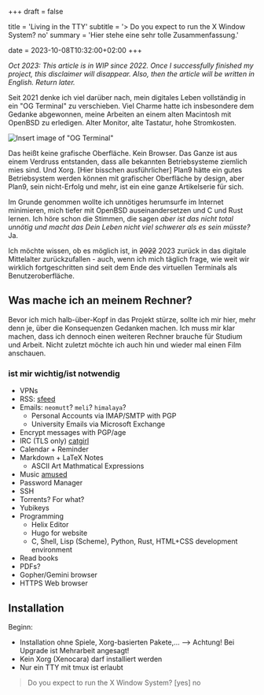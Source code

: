 +++
draft = false

title = 'Living in the TTY'
subtitle = '> Do you expect to run the X Window System? no'
summary = 'Hier stehe eine sehr tolle Zusammenfassung.'

date = 2023-10-08T10:32:00+02:00
+++

*Oct 2023: This article is in WIP since 2022. Once I successfully finished my project, this disclaimer will disappear. Also, then the article will be written in English. Return later.*

Seit 2021 denke ich viel darüber nach, mein digitales Leben vollständig in ein "OG Terminal" zu verschieben. Viel Charme hatte ich insbesondere dem Gedanke abgewonnen, meine Arbeiten an einem alten Macintosh mit OpenBSD zu erledigen. Alter Monitor, alte Tastatur, hohe Stromkosten.

![Insert image of "OG Terminal"]()

Das heißt keine grafische Oberfläche. Kein Browser. Das Ganze ist aus einem Verdruss entstanden, dass alle bekannten Betriebsysteme ziemlich mies sind. Und Xorg. [Hier bisschen ausführlicher] Plan9 hätte ein gutes Betriebsystem werden können mit grafischer Oberfläche by design, aber Plan9, sein nicht-Erfolg und mehr, ist ein eine ganze Artikelserie für sich.

Im Grunde genommen wollte ich unnötiges herumsurfe im Internet minimieren, mich tiefer mit OpenBSD auseinandersetzen und C und Rust lernen. Ich höre schon die Stimmen, die sagen *aber ist das nicht total unnötig und macht das Dein Leben nicht viel schwerer als es sein müsste?* Ja.

Ich möchte wissen, ob es möglich ist, in ~~2022~~ 2023 zurück in das digitale Mittelalter zurückzufallen - auch, wenn ich mich täglich frage, wie weit wir wirklich fortgeschritten sind seit dem Ende des virtuellen Terminals als Benutzeroberfläche.

## Was mache ich an meinem Rechner?

Bevor ich mich halb-über-Kopf in das Projekt stürze, sollte ich mir hier, mehr denn je, über die Konsequenzen Gedanken machen. Ich muss mir klar machen, dass ich dennoch einen weiteren Rechner brauche für Studium und Arbeit. Nicht zuletzt möchte ich auch hin und wieder mal einen Film anschauen.

### ist mir wichtig/ist notwendig

* VPNs
* RSS: [sfeed](https://codemadness.org/sfeed-simple-feed-parser.html)
* Emails: `neomutt`? `meli`? `himalaya`?
	* Personal Accounts via IMAP/SMTP with PGP
	* University Emails via Microsoft Exchange
* Encrypt messages with PGP/age
* IRC (TLS only) [catgirl](https://git.causal.agency/catgirl/about/)
* Calendar + Reminder
* Markdown + LaTeX Notes
	* ASCII Art Mathmatical Expressions
* Music [amused](https://projects.omarpolo.com/amused.html)
* Password Manager
* SSH
* Torrents? For what?
* Yubikeys
* Programming
	* Helix Editor
	* Hugo for website
	* C, Shell, Lisp (Scheme), Python, Rust, HTML+CSS development environment
* Read books
* PDFs?
* Gopher/Gemini browser
* HTTPS Web browser

## Installation

Beginn:

* Installation ohne Spiele, Xorg-basierten Pakete,… --> Achtung! Bei Upgrade ist Mehrarbeit angesagt!
* Kein Xorg (Xenocara) darf installiert werden
* Nur ein TTY mit tmux ist erlaubt

> Do you expect to run the X Window System? [yes]
>no